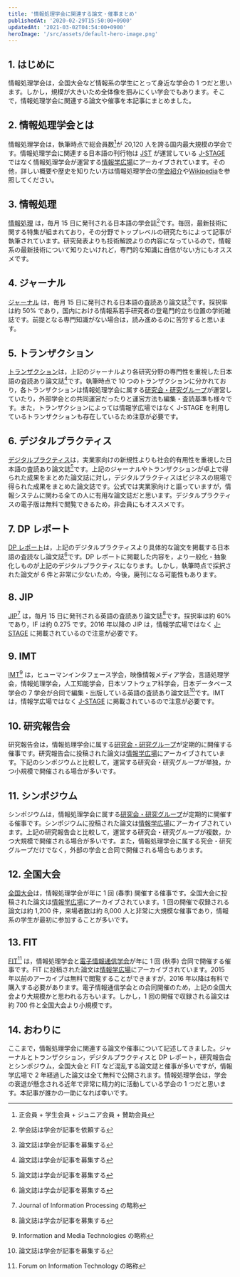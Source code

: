 ```yaml
---
title: '情報処理学会に関連する論文・催事まとめ'
publishedAt: '2020-02-29T15:50:00+0900'
updatedAt: '2021-03-02T04:54:00+0900'
heroImage: '/src/assets/default-hero-image.png'
---
```


## 1. はじめに

情報処理学会は，全国大会など情報系の学生にとって身近な学会の 1 つだと思います。しかし，規模が大きいため全体像を掴みにくい学会でもあります。そこで，情報処理学会に関連する論文や催事を本記事にまとめました。

## 2. 情報処理学会とは

情報処理学会は，執筆時点で総会員数[^1]が 20,120 人を誇る国内最大規模の学会です。情報処理学会に関連する日本語の刊行物は [JST](https://www.jst.go.jp/) が運営している [J-STAGE](https://www.jstage.jst.go.jp/browse/-char/ja) ではなく情報処理学会が運営する[情報学広場](https://ipsj.ixsq.nii.ac.jp/ej/)にアーカイブされています。その他，詳しい概要や歴史を知りたい方は情報処理学会の[学会紹介](https://www.ipsj.or.jp/annai/aboutipsj/gakkai-shokai.html)や[Wikipedia](https://www.wikiwand.com/ja/%E6%83%85%E5%A0%B1%E5%87%A6%E7%90%86%E5%AD%A6%E4%BC%9A)を参照してください。

## 3. 情報処理

[情報処理](https://www.ipsj.or.jp/magazine/magazine.html) は，毎月 15 日に発刊される日本語の学会誌[^2]です。毎回，最新技術に関する特集が組まれており，その分野でトップレベルの研究たちによって記事が執筆されています。研究発表よりも技術解説よりの内容になっているので，情報系の最新技術について知りたいけれど，専門的な知識に自信がない方にもオススメです。

## 4. ジャーナル

[ジャーナル](https://www.ipsj.or.jp/journal/index.html) は，毎月 15 日に発刊される日本語の査読あり論文誌[^3]です。採択率は約 50% であり，国内における情報系若手研究者の登竜門的立ち位置の学術雑誌です。前提となる専門知識がない場合は，読み進めるのに苦労すると思います。

## 5. トランザクション

[トランザクション](https://www.ipsj.or.jp/trans/transaction.html)は，上記のジャーナルより各研究分野の専門性を重視した日本語の査読あり論文誌[^3]です。執筆時点で 10 つのトランザクションに分かれており，各トランザクションは情報処理学会に属する[研究会・研究グループ](http://www.ipsj.or.jp/kenkyukai/sig-info2019.html)が運営していたり，外部学会との共同運営だったりと運営方法も編集・査読基準も様々です。また，トランザクションによっては情報学広場ではなく J-STAGE を利用しているトランザクションも存在しているため注意が必要です。

## 6. デジタルプラクティス

[デジタルプラクティス](http://www.ipsj.or.jp/dp/dp-index.html)は，実業家向けの新規性よりも社会的有用性を重視した日本語の査読あり論文誌[^3]です。上記のジャーナルやトランザクションが卓上で得られた成果をまとめた論文誌に対し，デジタルプラクティスはビジネスの現場で得られた成果をまとめた論文誌です。公式では実業家向けと謳っていますが，情報システムに関わる全ての人に有用な論文誌だと思います。デジタルプラクティスの電子版は無料で閲覧できるため，非会員にもオススメです。

## 7. DP レポート

[DP レポート](http://www.ipsj.or.jp/DPreport/index.html)は，上記のデジタルプラクティスより具体的な論文を掲載する日本語の査読なし論文誌[^3]です。DP レポートに掲載した内容を，より一般化・抽象化しものが上記のデジタルプラクティスになります。しかし，執筆時点で採択された論文が 6 件と非常に少ないため，今後，廃刊になる可能性もあります。

## 8. JIP

[JIP](http://www.ipsj.or.jp/english/jip/index.html)[^4] は，毎月 15 日に発刊される英語の査読あり論文誌[^3]です。採択率は約 60% であり，IF は約 0.275 です。2016 年以降の JIP は，情報学広場ではなく [J-STAGE](https://www.jstage.jst.go.jp/browse/ipsjjip/-char/en) に掲載されているので注意が必要です。

## 9. IMT

[IMT](http://www.ipsj.or.jp/08editt/imt/index-j.htm)[^5] は，ヒューマンインタフェース学会，映像情報メディア学会，言語処理学会，情報処理学会，人工知能学会，日本ソフトウェア科学会，日本データベース学会の 7 学会が合同で編集・出版している英語の査読あり論文誌[^3]です。IMT は，情報学広場ではなく [J-STAGE](https://www.jstage.jst.go.jp/browse/imt/-char/ja) に掲載されているので注意が必要です。

## 10. 研究報告会

研究報告会は，情報処理学会に属する[研究会・研究グループ](http://www.ipsj.or.jp/kenkyukai/sig-info2019.html)が定期的に開催する催事です。研究報告会に投稿された論文は[情報学広場](https://ipsj.ixsq.nii.ac.jp/ej/index.php?action=pages_view_main&active_action=repository_view_main_item_snippet&index_id=1164&pn=1&count=20&order=7&lang=japanese&page_id=13&block_id=8)にアーカイブされています。下記のシンポジウムと比較して，運営する研究会・研究グループが単独，かつ小規模で開催される場合が多いです。

## 11. シンポジウム

シンポジウムは，情報処理学会に属する[研究会・研究グループ](http://www.ipsj.or.jp/kenkyukai/sig-info2019.html)が定期的に開催する催事です。シンポジウムに投稿された論文は[情報学広場](https://ipsj.ixsq.nii.ac.jp/ej/index.php?action=pages_view_main&active_action=repository_view_main_item_snippet&index_id=6164&pn=1&count=20&order=7&lang=japanese&page_id=13&block_id=8)にアーカイブされています。上記の研究報告会と比較して，運営する研究会・研究グループが複数，かつ大規模で開催される場合が多いです。また，情報処理学会に属する究会・研究グループだけでなく，外部の学会と合同で開催される場合もあります。

## 12. 全国大会

[全国大会](https://www.ipsj.or.jp/event/national_conv/national-conv.html)は，情報処理学会が年に 1 回 (春季) 開催する催事です。全国大会に投稿された論文は[情報学広場](https://ipsj.ixsq.nii.ac.jp/ej/index.php?action=pages_view_main&active_action=repository_view_main_item_snippet&index_id=6504&pn=1&count=20&order=7&lang=japanese&page_id=13&block_id=8)にアーカイブされています。1 回の開催で収録される論文は約 1,200 件，来場者数は約 8,000 人と非常に大規模な催事であり，情報系の学生が最初に参加することが多いです。

## 13. FIT

[FIT](https://www.ipsj.or.jp/event/fit/fit.html)[^6] は，情報処理学会と[電子情報通信学会](https://www.ieice.org/jpn/)が年に 1 回 (秋季) 合同で開催する催事です。FIT に投稿された論文は[情報学広場](https://ipsj.ixsq.nii.ac.jp/ej/index.php?action=pages_view_main&active_action=repository_view_main_item_snippet&index_id=8512&pn=1&count=20&order=7&lang=japanese&page_id=13&block_id=8)にアーカイブされています。2015 年以前のアーカイブは無料で閲覧することができますが，2016 年以降は有料で購入する必要があります。電子情報通信学会との合同開催のため，上記の全国大会より大規模かと思われる方もいます。しかし，1 回の開催で収録される論文は約 700 件と全国大会より小規模です。

## 14. おわりに

ここまで，情報処理学会に関連する論文や催事について記述してきました。ジャーナルとトランザクション，デジタルプラクティスと DP レポート，研究報告会とシンポジウム，全国大会と FIT など混乱する論文誌と催事が多いですが，情報学広場で 2 年経過した論文は全て無料で公開されます。情報処理学会は，学会の衰退が懸念される近年で非常に精力的に活動している学会の 1 つだと思います。本記事が誰かの一助になれば幸いです。

[^1]: 正会員 + 学生会員 + ジュニア会員 + 賛助会員
[^2]: 学会誌は学会が記事を依頼する
[^3]: 論文誌は学会が記事を募集する
[^4]: Journal of Information Processing の略称
[^5]: Information and Media Technologies の略称
[^6]: Forum on Information Technology の略称
